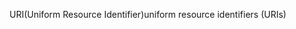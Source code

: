 <span data-ttu-id="dbc1b-101">URI(Uniform Resource Identifier)</span><span class="sxs-lookup"><span data-stu-id="dbc1b-101">uniform resource identifiers (URIs)</span></span>
